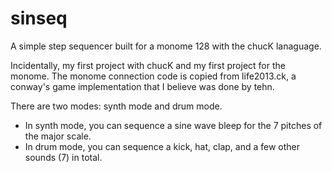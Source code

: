 # sinseq

A simple step sequencer built for a monome 128 with the chucK lanaguage. 

Incidentally, my first project with chucK and my first project for the monome.
The monome connection code is copied from life2013.ck, a conway's game implementation that I believe was done by tehn. 

There are two modes: synth mode and drum mode. 
- In synth mode, you can sequence a sine wave bleep for the 7 pitches of the major scale. 
- In drum mode, you can sequence a kick, hat, clap, and a few other sounds (7) in total. 





